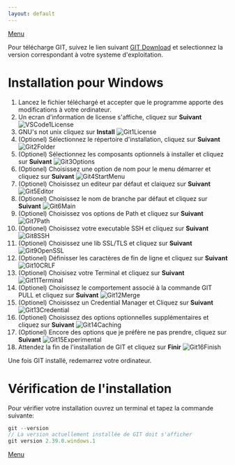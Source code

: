 ```yaml
---
layout: default
---
```

[Menu](../index)

Pour télécharge GIT, suivez le lien suivant [GIT Download](https://git-scm.com/downloads) et selectionnez la version correspondant à votre systeme d'exploitation.

# Installation pour Windows
1. Lancez le fichier téléchargé et accepter que le programme apporte des modifications à votre ordinateur.
2. Un ecran d'information de license s'affiche, cliquez sur **Suivant**
![VSCode1License](../assets/images/vscode/VSCode1License.png)
3. GNU's not unix cliquez sur **Install**
![Git1License](../assets/images/GIT/Git1License.png)
4. (Optionel) Sélectionnez le répertoire d'installation, cliquez sur **Suivant**
![Git2Folder](../assets/images/GIT/Git2Folder.png)
5. (Optionel)  Sélectionnez les composants optionnels à installer et cliquez sur **Suivant**
![Git3Options](../assets/images/GIT/Git3Options.png)
6. (Optionel) Choisissez une option de nom pour le menu démarrer et cliquez sur **Suivant**
![Git4StartMenu](../assets/images/GIT/Git4StartMenu.png)
7. (Optionel) Choisissez un editeur par défaut et claiquez sur **Suivant**
![Git5Editor](../assets/images/GIT/Git5Editor.png)
8. (Optionel) Choisissez le nom de branche par défaut et cliquez sur **Suivant**
![Git6Main](../assets/images/GIT/Git6Main.png)
9. (Optionel) Choisissez vos options de Path et cliquez sur **Suivant**
![Git7Path](../assets/images/GIT/Git7Path.png)
10. (Optionel) Choisissez votre executable SSH et cliquez sur **Suivant**
![Git8SSH](../assets/images/GIT/Git8SSH.png)
11. (Optionel) Choisissez une lib SSL/TLS et cliquez sur **Suivant**
![Git9OpenSSL](../assets/images/GIT/Git9OpenSSL.png)
12. (Optionel) Définisser les caractères de fin de ligne et cliquez sur **Suivant**
![Git10CRLF](../assets/images/GIT/Git10CRLF.png)
13. (Optionel) Choisisez votre Terminal et cliquez sur **Suivant**
![Git11Terminal](../assets/images/GIT/Git11Terminal.png)
14. (Optionel) Choisissez le comportement associé à la commande GIT PULL et cliquez sur **Suivant**
![Git12Merge](../assets/images/GIT/Git12Merge.png)
15. (Optionel) Choisissez un Credential Manager et Cliquez sur **Suivant**
![Git13Credential](../assets/images/GIT/Git13Credential.png)
16. (Optionel) Choisissez des options optionnelles supplémentaires et cliquez sur **Suivant**
![Git14Caching](../assets/images/GIT/Git14Caching.png)
17. (Optionel) Encore des options que je préfère ne pas prendre, cliquez sur **Suivant**
![Git15Experimental](../assets/images/GIT/Git15Experimental.png)
18. Attendez la fin de l'installation de GIT et cliquez sur **Finir**
![Git16Finish](../assets/images/GIT/Git16Finish.png)

Une fois GIT installé, redemarrez votre ordinateur.

# Vérification de l'installation

Pour vérifier votre installation ouvrez un terminal et tapez la commande suivante:

```js
git --version
// La version actuellement installée de GIT doit s'afficher
git version 2.39.0.windows.1
```

[Menu](../index)
